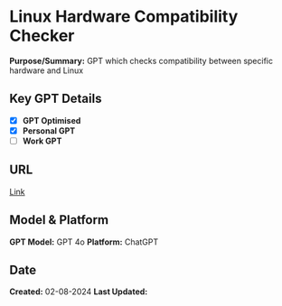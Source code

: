 # Linux Hardware Compatibility Checker

**Purpose/Summary:** GPT which checks compatibility between specific hardware and Linux

 
## Key GPT Details

- [x] **GPT Optimised**  
- [x] **Personal GPT**  
- [ ] **Work GPT**

## URL

[Link](https://chatgpt.com/g/g-cKFeAhfX8-linux-hardware-compatibility-checker)

## Model & Platform

**GPT Model:**  GPT 4o
**Platform:** ChatGPT

## Date


**Created:** 02-08-2024
**Last Updated:** 